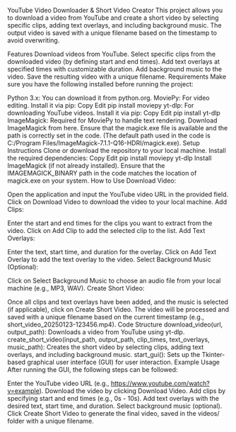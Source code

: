YouTube Video Downloader & Short Video Creator
This project allows you to download a video from YouTube and create a short video by selecting specific clips, adding text overlays, and including background music. The output video is saved with a unique filename based on the timestamp to avoid overwriting.

Features
Download videos from YouTube.
Select specific clips from the downloaded video (by defining start and end times).
Add text overlays at specified times with customizable duration.
Add background music to the video.
Save the resulting video with a unique filename.
Requirements
Make sure you have the following installed before running the project:

Python 3.x: You can download it from python.org.
MoviePy: For video editing. Install it via pip:
Copy
Edit
pip install moviepy
yt-dlp: For downloading YouTube videos. Install it via pip:
Copy
Edit
pip install yt-dlp
ImageMagick: Required for MoviePy to handle text rendering.
Download ImageMagick from here.
Ensure that the magick.exe file is available and the path is correctly set in the code. (The default path used in the code is C:/Program Files/ImageMagick-7.1.1-Q16-HDRI/magick.exe).
Setup Instructions
Clone or download the repository to your local machine.
Install the required dependencies:
Copy
Edit
pip install moviepy yt-dlp
Install ImageMagick (if not already installed).
Ensure that the IMAGEMAGICK_BINARY path in the code matches the location of magick.exe on your system.
How to Use
Download Video:

Open the application and input the YouTube video URL in the provided field.
Click on Download Video to download the video to your local machine.
Add Clips:

Enter the start and end times for the clips you want to extract from the video.
Click on Add Clip to add the selected clip to the list.
Add Text Overlays:

Enter the text, start time, and duration for the overlay.
Click on Add Text Overlay to add the text overlay to the video.
Select Background Music (Optional):

Click on Select Background Music to choose an audio file from your local machine (e.g., MP3, WAV).
Create Short Video:

Once all clips and text overlays have been added, and the music is selected (if applicable), click on Create Short Video.
The video will be processed and saved with a unique filename based on the current timestamp (e.g., short_video_20250123-123456.mp4).
Code Structure
download_video(url, output_path): Downloads a video from YouTube using yt-dlp.
create_short_video(input_path, output_path, clip_times, text_overlays, music_path): Creates the short video by selecting clips, adding text overlays, and including background music.
start_gui(): Sets up the Tkinter-based graphical user interface (GUI) for user interaction.
Example Usage
After running the GUI, the following steps can be followed:

Enter the YouTube video URL (e.g., https://www.youtube.com/watch?v=example).
Download the video by clicking Download Video.
Add clips by specifying start and end times (e.g., 0s - 10s).
Add text overlays with the desired text, start time, and duration.
Select background music (optional).
Click Create Short Video to generate the final video, saved in the videos/ folder with a unique filename.
